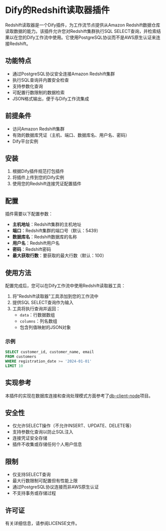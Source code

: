 # Dify的Redshift读取器插件

Redshift读取器是一个Dify插件，为工作流节点提供从Amazon Redshift数据仓库读取数据的能力。该插件允许您对Redshift集群执行SQL SELECT查询，并检索结果以在您的Dify工作流中使用。它使用PostgreSQL协议而不是AWS原生认证来连接Redshift。

## 功能特点

- 通过PostgreSQL协议安全连接Amazon Redshift集群
- 执行SQL查询并内置安全检查
- 支持参数化查询
- 可配置行数限制的数据检索
- JSON格式输出，便于与Dify工作流集成

## 前提条件

- 访问Amazon Redshift集群
- 有效的数据库凭证（主机、端口、数据库名、用户名、密码）
- Dify平台实例

## 安装

1. 根据Dify插件规范打包插件
2. 将插件上传到您的Dify实例
3. 使用您的Redshift连接凭证配置插件

## 配置

插件需要以下配置参数：

- **主机地址**：Redshift集群的主机地址
- **端口**：Redshift集群的端口号（默认：5439）
- **数据库名**：Redshift数据库的名称
- **用户名**：Redshift用户名
- **密码**：Redshift密码
- **最大获取行数**：要获取的最大行数（默认：100）

## 使用方法

配置完成后，您可以在Dify工作流中使用Redshift读取器工具：

1. 将"Redshift读取器"工具添加到您的工作流中
2. 提供SQL SELECT查询作为输入
3. 工具将执行查询并返回：
   - `data`：行数据数组
   - `columns`：列名数组
   - 包含列值映射的JSON对象

### 示例

```sql
SELECT customer_id, customer_name, email 
FROM customers 
WHERE registration_date >= '2024-01-01'
LIMIT 10
```

## 实现参考

本插件的实现在数据库连接和查询处理模式方面参考了[db-client-node](https://github.com/spance/db-client-node)项目。

## 安全性

- 仅允许SELECT操作（不允许INSERT、UPDATE、DELETE等）
- 支持参数化查询以防止SQL注入
- 连接凭证安全存储
- 插件不收集或存储任何个人用户信息

## 限制

- 仅支持SELECT查询
- 最大行数限制可配置但有性能上限
- 通过PostgreSQL协议连接而非AWS原生认证
- 不支持事务或存储过程

## 许可证

有关详细信息，请参阅LICENSE文件。